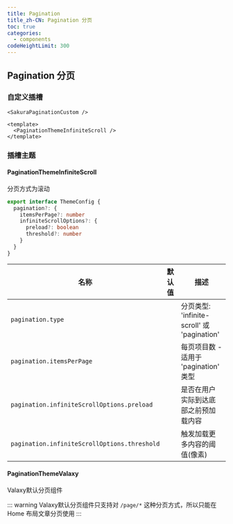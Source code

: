 ```yaml
---
title: Pagination
title_zh-CN: Pagination 分页
toc: true
categories:
  - components
codeHeightLimit: 300
---
```


## Pagination 分页

### 自定义插槽

`<SakuraPaginationCustom />`

```vue
<template>
  <PaginationThemeInfiniteScroll />
</template>
```

### 插槽主题

#### PaginationThemeInfiniteScroll

分页方式为滚动

<ArticleListThemeCard />
<PaginationThemeInfiniteScroll />

```ts
export interface ThemeConfig {
  pagination?: {
    itemsPerPage?: number
    infiniteScrollOptions?: {
      preload?: boolean
      threshold?: number
    }
  }
}
```

| 名称                      | 默认值                               | 描述                                            |
| ------------------------- | ----------------------------------- | ----------------------------------------------- |
| `pagination.type`         |                                    | 分页类型: 'infinite-scroll' 或 'pagination'     |
| `pagination.itemsPerPage` |                                    | 每页项目数 - 适用于 'pagination' 类型           |
| `pagination.infiniteScrollOptions.preload` |        | 是否在用户实际到达底部之前预加载内容            |
| `pagination.infiniteScrollOptions.threshold` |      | 触发加载更多内容的阈值(像素)                    |

#### PaginationThemeValaxy

Valaxy默认分页组件

<PaginationThemeValaxy  :page-size="3" :total="30"/>

::: warning
Valaxy默认分页组件只支持对 `/page/*` 这种分页方式，所以只能在 Home 布局文章分页使用
:::
